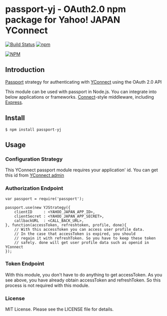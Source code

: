 passport-yj - OAuth2.0 npm package for Yahoo! JAPAN YConnect
===========

[![Build Status](https://travis-ci.org/Lewuathe/passport-yj.png?branch=master)](https://travis-ci.org/Lewuathe/passport-yj) [![npm](https://img.shields.io/npm/dt/express.svg)](https://www.npmjs.com/package/passport-yj)


[![NPM](https://nodei.co/npm/passport-yj.png?downloads=true&downloadRank=true&stars=true)](https://nodei.co/npm/passport-yj/)


## Introduction

[Passport](http://passportjs.org/) strategy for authenticating with [YConnect](http://developer.yahoo.co.jp/yconnect/) using the OAuth 2.0 API

This module can be used with passport in Node.js.
You can integrate into below applications or frameworks.
[Connect](http://www.senchalabs.org/connect/)-style middleware, including
[Express](http://expressjs.com/).

## Install

    $ npm install passport-yj

## Usage

### Configuration Strategy

This YConnect passport module requires your application' id.
You can get this id from [YConnect admin](http://developer.yahoo.co.jp/start/)

### Authorization Endpoint

    var passport = require('passport');

	passport.use(new YJStrategy({
	    clientID     : <YAHOO_JAPAN_APP_ID>,
		clientSecret : <YAHOO_JAPAN_APP_SECRET>,
		callbackURL  : <CALL_BACK_URL>,
	}, function(accessToken, refreshtoken, profile, done){
	    // With this accessToken you can access user profile data.
		// In the case that accessToken is expired, you should
		// regain it with refreshToken. So you have to keep these token
		// safely. done will get user profile data such as openid in YConnect
	});


### Token Endpoint

With this module, you don't have to do anything to get accessToken.
As you see above, you have already obtain accessToken and refreshToken.
So this process is not required with this module.

### License

MIT License. Please see the LICENSE file for details.
